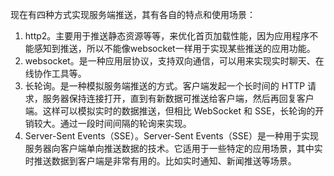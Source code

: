现在有四种方式实现服务端推送，其有各自的特点和使用场景：

1. http2。主要用于推送静态资源等等，来优化首页加载性能，因为应用程序不能感知到推送，所以不能像websocket一样用于实现某些推送的应用功能。
2. websocket。是一种应用层协议，支持双向通信，可以用来实现实时聊天、在线协作工具等。
3. 长轮询。是一种模拟服务端推送的方式。客户端发起一个长时间的 HTTP 请求，服务器保持连接打开，直到有新数据可推送给客户端，然后再回复客户端。这样可以模拟实时的数据推送，但相比 WebSocket 和 SSE，长轮询的开销较大。通过一段时间间隔的轮询来实现。
4. Server-Sent Events（SSE）。Server-Sent Events（SSE）是一种用于实现服务器向客户端单向推送数据的技术。它适用于一些特定的应用场景，其中实时推送数据到客户端是非常有用的。比如实时通知、新闻推送等场景。
